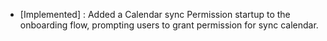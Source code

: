 - [Implemented] : Added a Calendar sync Permission startup to the onboarding flow, prompting users to grant permission for sync calendar.
